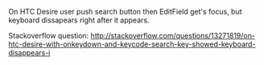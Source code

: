 On HTC Desire user push search button then EditField get's focus, but keyboard dissapears right after it appears.

Stackoverflow question: http://stackoverflow.com/questions/13271819/on-htc-desire-with-onkeydown-and-keycode-search-key-showed-keyboard-disappears-i